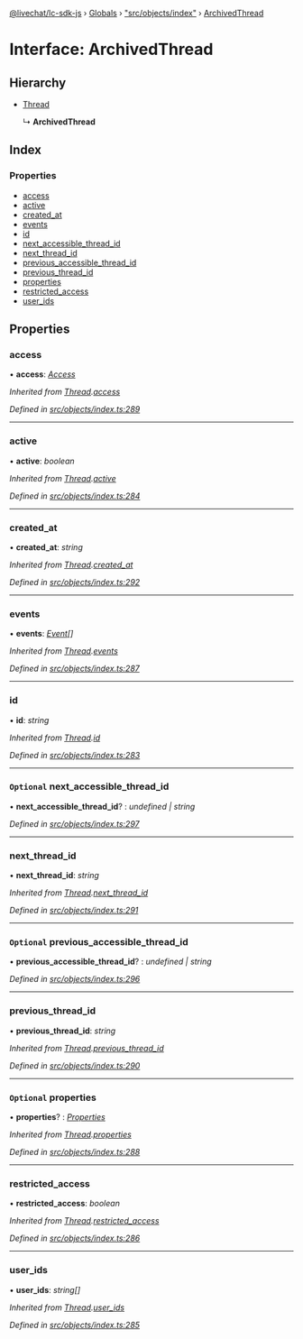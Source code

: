 [@livechat/lc-sdk-js](../README.md) › [Globals](../globals.md) › ["src/objects/index"](../modules/_src_objects_index_.md) › [ArchivedThread](_src_objects_index_.archivedthread.md)

# Interface: ArchivedThread

## Hierarchy

* [Thread](_src_objects_index_.thread.md)

  ↳ **ArchivedThread**

## Index

### Properties

* [access](_src_objects_index_.archivedthread.md#access)
* [active](_src_objects_index_.archivedthread.md#active)
* [created_at](_src_objects_index_.archivedthread.md#created_at)
* [events](_src_objects_index_.archivedthread.md#events)
* [id](_src_objects_index_.archivedthread.md#id)
* [next_accessible_thread_id](_src_objects_index_.archivedthread.md#optional-next_accessible_thread_id)
* [next_thread_id](_src_objects_index_.archivedthread.md#next_thread_id)
* [previous_accessible_thread_id](_src_objects_index_.archivedthread.md#optional-previous_accessible_thread_id)
* [previous_thread_id](_src_objects_index_.archivedthread.md#previous_thread_id)
* [properties](_src_objects_index_.archivedthread.md#optional-properties)
* [restricted_access](_src_objects_index_.archivedthread.md#restricted_access)
* [user_ids](_src_objects_index_.archivedthread.md#user_ids)

## Properties

###  access

• **access**: *[Access](_src_objects_index_.access.md)*

*Inherited from [Thread](_src_objects_index_.thread.md).[access](_src_objects_index_.thread.md#access)*

*Defined in [src/objects/index.ts:289](https://github.com/livechat/lc-sdk-js/blob/9364105/src/objects/index.ts#L289)*

___

###  active

• **active**: *boolean*

*Inherited from [Thread](_src_objects_index_.thread.md).[active](_src_objects_index_.thread.md#active)*

*Defined in [src/objects/index.ts:284](https://github.com/livechat/lc-sdk-js/blob/9364105/src/objects/index.ts#L284)*

___

###  created_at

• **created_at**: *string*

*Inherited from [Thread](_src_objects_index_.thread.md).[created_at](_src_objects_index_.thread.md#created_at)*

*Defined in [src/objects/index.ts:292](https://github.com/livechat/lc-sdk-js/blob/9364105/src/objects/index.ts#L292)*

___

###  events

• **events**: *[Event](../modules/_src_objects_index_.md#event)[]*

*Inherited from [Thread](_src_objects_index_.thread.md).[events](_src_objects_index_.thread.md#events)*

*Defined in [src/objects/index.ts:287](https://github.com/livechat/lc-sdk-js/blob/9364105/src/objects/index.ts#L287)*

___

###  id

• **id**: *string*

*Inherited from [Thread](_src_objects_index_.thread.md).[id](_src_objects_index_.thread.md#id)*

*Defined in [src/objects/index.ts:283](https://github.com/livechat/lc-sdk-js/blob/9364105/src/objects/index.ts#L283)*

___

### `Optional` next_accessible_thread_id

• **next_accessible_thread_id**? : *undefined | string*

*Defined in [src/objects/index.ts:297](https://github.com/livechat/lc-sdk-js/blob/9364105/src/objects/index.ts#L297)*

___

###  next_thread_id

• **next_thread_id**: *string*

*Inherited from [Thread](_src_objects_index_.thread.md).[next_thread_id](_src_objects_index_.thread.md#next_thread_id)*

*Defined in [src/objects/index.ts:291](https://github.com/livechat/lc-sdk-js/blob/9364105/src/objects/index.ts#L291)*

___

### `Optional` previous_accessible_thread_id

• **previous_accessible_thread_id**? : *undefined | string*

*Defined in [src/objects/index.ts:296](https://github.com/livechat/lc-sdk-js/blob/9364105/src/objects/index.ts#L296)*

___

###  previous_thread_id

• **previous_thread_id**: *string*

*Inherited from [Thread](_src_objects_index_.thread.md).[previous_thread_id](_src_objects_index_.thread.md#previous_thread_id)*

*Defined in [src/objects/index.ts:290](https://github.com/livechat/lc-sdk-js/blob/9364105/src/objects/index.ts#L290)*

___

### `Optional` properties

• **properties**? : *[Properties](_src_objects_index_.properties.md)*

*Inherited from [Thread](_src_objects_index_.thread.md).[properties](_src_objects_index_.thread.md#optional-properties)*

*Defined in [src/objects/index.ts:288](https://github.com/livechat/lc-sdk-js/blob/9364105/src/objects/index.ts#L288)*

___

###  restricted_access

• **restricted_access**: *boolean*

*Inherited from [Thread](_src_objects_index_.thread.md).[restricted_access](_src_objects_index_.thread.md#restricted_access)*

*Defined in [src/objects/index.ts:286](https://github.com/livechat/lc-sdk-js/blob/9364105/src/objects/index.ts#L286)*

___

###  user_ids

• **user_ids**: *string[]*

*Inherited from [Thread](_src_objects_index_.thread.md).[user_ids](_src_objects_index_.thread.md#user_ids)*

*Defined in [src/objects/index.ts:285](https://github.com/livechat/lc-sdk-js/blob/9364105/src/objects/index.ts#L285)*
